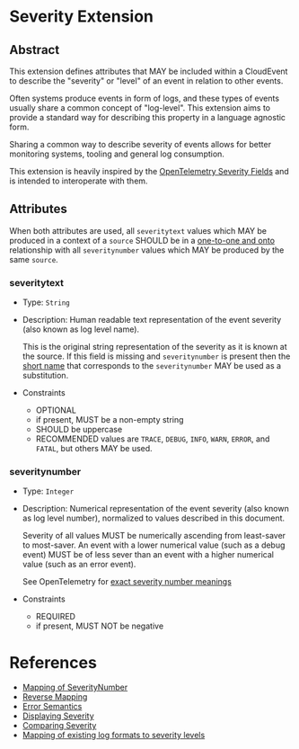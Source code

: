 # Severity Extension

## Abstract
This extension defines attributes that MAY be included within a CloudEvent
to describe the "severity" or "level" of an event in relation to other events.

Often systems produce events in form of logs, and these types of events usually share
a common concept of "log-level". This extension aims to provide a standard way for 
describing this property in a language agnostic form. 

Sharing a common way to describe severity of events allows for better monitoring 
systems, tooling and general log consumption.

This extension is heavily inspired by the [OpenTelemetry Severity Fields](https://github.com/open-telemetry/opentelemetry-specification/blob/main/specification/logs/data-model.md#severity-fields)
and is intended to interoperate with them. 


## Attributes

When both attributes are used, all `severitytext` values which MAY be produced
in a context of a `source` SHOULD be in a 
[one-to-one and onto](https://en.wikipedia.org/wiki/Bijection) relationship with all
`severitynumber` values which MAY be produced by the same `source`.


### severitytext 

- Type: `String`
- Description: Human readable text representation of the event severity (also known as 
  log level name). 

  This is the original string representation of the severity as it is known 
  at the source. If this field is missing and `severitynumber` is present then 
  the [short name](https://github.com/open-telemetry/opentelemetry-specification/blob/main/specification/logs/data-model.md#displaying-severity)
  that corresponds to the `severitynumber` MAY be used as a substitution. 

- Constraints
  - OPTIONAL
  - if present, MUST be a non-empty string
  - SHOULD be uppercase
  - RECOMMENDED values are `TRACE`, `DEBUG`, `INFO`, `WARN`, `ERROR`, and `FATAL`, 
    but others MAY be used.

### severitynumber 

- Type: `Integer`
- Description: Numerical representation of the event severity (also known as 
  log level number), normalized to values described in this document. 

  Severity of all values MUST be numerically ascending from least-saver
  to most-saver. An event with a lower numerical value (such as a debug event) MUST 
  be of less sever than an event with  a higher numerical value (such as an error 
  event).

  See OpenTelemetry for [exact severity number meanings](https://github.com/open-telemetry/opentelemetry-specification/blob/main/specification/logs/data-model.md#field-severitynumber)

- Constraints
  - REQUIRED
  - if present, MUST NOT be negative


# References
  - [Mapping of SeverityNumber](https://github.com/open-telemetry/opentelemetry-specification/blob/main/specification/logs/data-model.md#mapping-of-severitynumber)
  - [Reverse Mapping](https://github.com/open-telemetry/opentelemetry-specification/blob/main/specification/logs/data-model.md#reverse-mapping)
  - [Error Semantics](https://github.com/open-telemetry/opentelemetry-specification/blob/main/specification/logs/data-model.md#error-semantics)
  - [Displaying Severity](https://github.com/open-telemetry/opentelemetry-specification/blob/main/specification/logs/data-model.md#displaying-severity)
  - [Comparing Severity](https://github.com/open-telemetry/opentelemetry-specification/blob/main/specification/logs/data-model.md#comparing-severity)
  - [Mapping of existing log formats to severity levels](https://github.com/open-telemetry/opentelemetry-specification/blob/main/specification/logs/data-model.md#appendix-a-example-mappings)